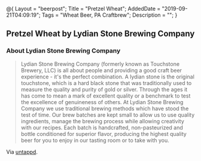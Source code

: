 @{
 Layout = "beerpost";
 Title = "Pretzel Wheat";
 AddedDate = "2019-09-21T04:09:19";
 Tags = "Wheat Beer, PA Craftbrew";
 Description = "";
 }
 

## Pretzel Wheat by Lydian Stone Brewing Company

### About Lydian Stone Brewing Company

> Lydian Stone Brewing Company (formerly known as Touchstone Brewery, LLC) is all about people and providing a good craft beer experience - it's the perfect combination. A lydian stone is the original touchstone, which is a hard black stone that was traditionally used to measure the quality and purity of gold or silver. Through the ages it has come to mean a mark of excellent quality or a benchmark to test the excellence of genuineness of others. At Lydian Stone Brewing Company we use traditional brewing methods which have stood the test of time. Our brew batches are kept small to allow us to use quality ingredients, manage the brewing process while allowing creativity with our recipes. Each batch is handcrafted, non-pasteurized and bottle conditioned for superior flavor, producing the highest quality beer for you to enjoy in our tasting room or to take with you.

Via [untappd][untappd-url].

[untappd-url]: <https://untappd.com//w/lydian-stone-brewing-company/310296>
